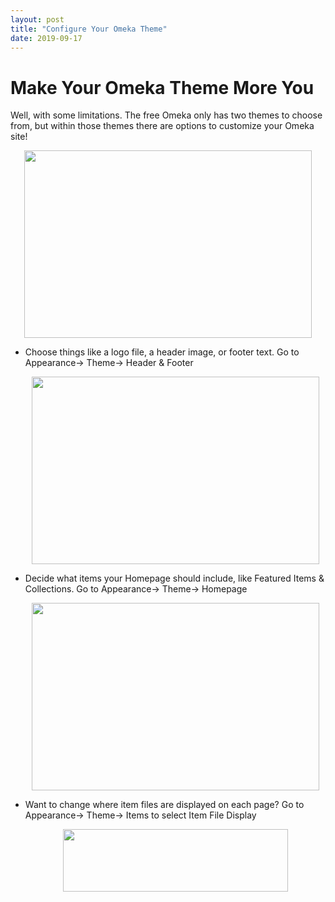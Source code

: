 ```yaml
---
layout: post
title: "Configure Your Omeka Theme"
date: 2019-09-17
---
```

<h1><b>Make Your Omeka Theme More You</b></h1>

<p>Well, with some limitations. The free Omeka only has two themes to choose from, but within those themes there are options to customize your Omeka site!</p>

<p align="center">
  <img width="460" height="300" src="https://user-images.githubusercontent.com/54911846/65169077-d12afd00-da13-11e9-8610-809d379f6d23.png">
<ul>
  <li>Choose things like a logo file, a header image, or footer text. Go to Appearance-> Theme-> Header & Footer</li>
<p align="center">
  <img width="460" height="300" src="https://user-images.githubusercontent.com/54911846/65168784-3d593100-da13-11e9-9b37-be8f3b70f2bb.png">

  <li>Decide what items your Homepage should include, like Featured Items & Collections. Go to Appearance-> Theme-> Homepage</li>
<p align="center">
  <img width="460" height="300" src="https://user-images.githubusercontent.com/54911846/65168953-9aed7d80-da13-11e9-8c4c-bec96eeefb8e.png">
</p>

<li>Want to change where item files are displayed on each page? Go to Appearance-> Theme-> Items to select Item File Display</li>
<p align="center">
  <img width="360" height="100" src="https://user-images.githubusercontent.com/54911846/65169012-b5275b80-da13-11e9-8a25-a50117603c57.png">
</p>
</ul>
